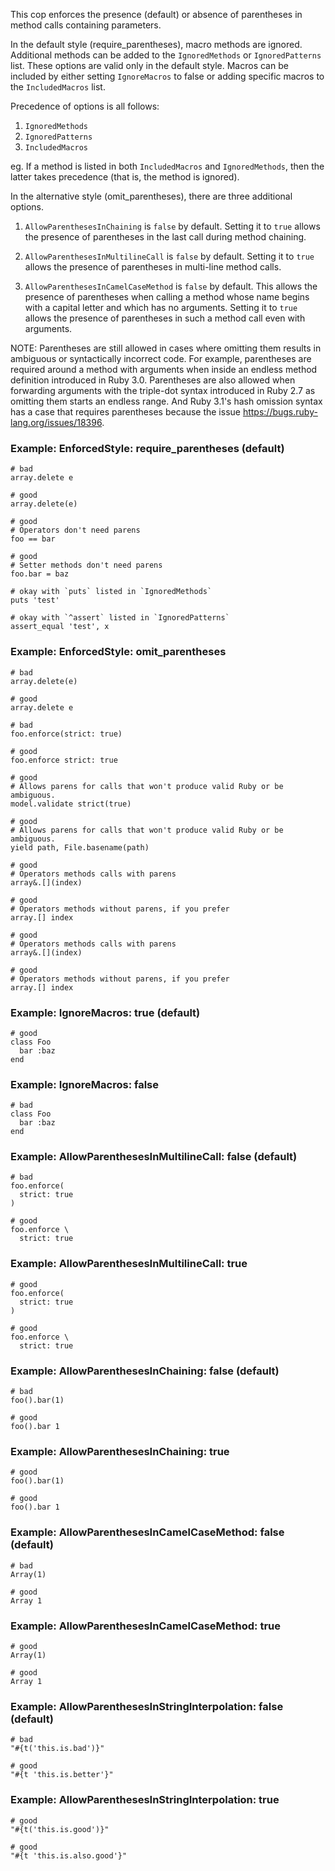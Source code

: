 This cop enforces the presence (default) or absence of parentheses in
method calls containing parameters.

In the default style (require_parentheses), macro methods are ignored.
Additional methods can be added to the `IgnoredMethods`
or `IgnoredPatterns` list. These options are
valid only in the default style. Macros can be included by
either setting `IgnoreMacros` to false or adding specific macros to
the `IncludedMacros` list.

Precedence of options is all follows:

1. `IgnoredMethods`
2. `IgnoredPatterns`
3. `IncludedMacros`

eg. If a method is listed in both
`IncludedMacros` and `IgnoredMethods`, then the latter takes
precedence (that is, the method is ignored).

In the alternative style (omit_parentheses), there are three additional
options.

1. `AllowParenthesesInChaining` is `false` by default. Setting it to
     `true` allows the presence of parentheses in the last call during
     method chaining.

2. `AllowParenthesesInMultilineCall` is `false` by default. Setting it
      to `true` allows the presence of parentheses in multi-line method
      calls.

3. `AllowParenthesesInCamelCaseMethod` is `false` by default. This
      allows the presence of parentheses when calling a method whose name
      begins with a capital letter and which has no arguments. Setting it
      to `true` allows the presence of parentheses in such a method call
      even with arguments.

NOTE: Parentheses are still allowed in cases where omitting them
results in ambiguous or syntactically incorrect code. For example,
parentheses are required around a method with arguments when inside an
endless method definition introduced in Ruby 3.0. Parentheses are also
allowed when forwarding arguments with the triple-dot syntax introduced
in Ruby 2.7 as omitting them starts an endless range.
And Ruby 3.1's hash omission syntax has a case that requires parentheses
because the issue https://bugs.ruby-lang.org/issues/18396.

### Example: EnforcedStyle: require_parentheses (default)

    # bad
    array.delete e

    # good
    array.delete(e)

    # good
    # Operators don't need parens
    foo == bar

    # good
    # Setter methods don't need parens
    foo.bar = baz

    # okay with `puts` listed in `IgnoredMethods`
    puts 'test'

    # okay with `^assert` listed in `IgnoredPatterns`
    assert_equal 'test', x

### Example: EnforcedStyle: omit_parentheses

    # bad
    array.delete(e)

    # good
    array.delete e

    # bad
    foo.enforce(strict: true)

    # good
    foo.enforce strict: true

    # good
    # Allows parens for calls that won't produce valid Ruby or be ambiguous.
    model.validate strict(true)

    # good
    # Allows parens for calls that won't produce valid Ruby or be ambiguous.
    yield path, File.basename(path)

    # good
    # Operators methods calls with parens
    array&.[](index)

    # good
    # Operators methods without parens, if you prefer
    array.[] index

    # good
    # Operators methods calls with parens
    array&.[](index)

    # good
    # Operators methods without parens, if you prefer
    array.[] index

### Example: IgnoreMacros: true (default)

    # good
    class Foo
      bar :baz
    end

### Example: IgnoreMacros: false

    # bad
    class Foo
      bar :baz
    end

### Example: AllowParenthesesInMultilineCall: false (default)

    # bad
    foo.enforce(
      strict: true
    )

    # good
    foo.enforce \
      strict: true

### Example: AllowParenthesesInMultilineCall: true

    # good
    foo.enforce(
      strict: true
    )

    # good
    foo.enforce \
      strict: true

### Example: AllowParenthesesInChaining: false (default)

    # bad
    foo().bar(1)

    # good
    foo().bar 1

### Example: AllowParenthesesInChaining: true

    # good
    foo().bar(1)

    # good
    foo().bar 1

### Example: AllowParenthesesInCamelCaseMethod: false (default)

    # bad
    Array(1)

    # good
    Array 1

### Example: AllowParenthesesInCamelCaseMethod: true

    # good
    Array(1)

    # good
    Array 1

### Example: AllowParenthesesInStringInterpolation: false (default)

    # bad
    "#{t('this.is.bad')}"

    # good
    "#{t 'this.is.better'}"

### Example: AllowParenthesesInStringInterpolation: true

    # good
    "#{t('this.is.good')}"

    # good
    "#{t 'this.is.also.good'}"